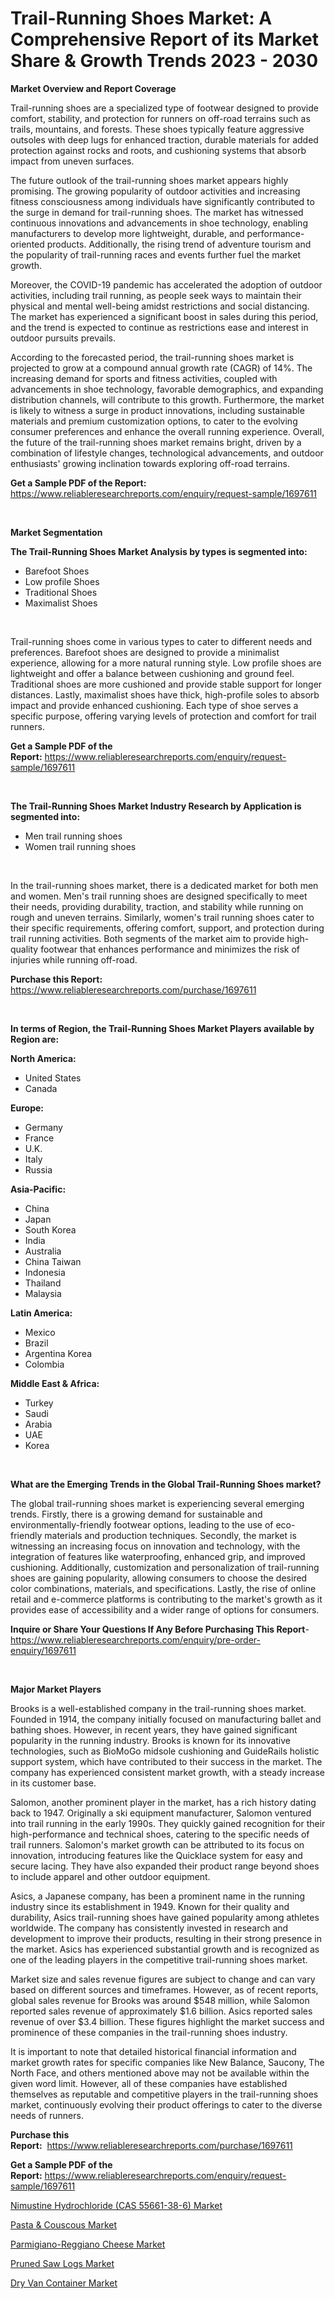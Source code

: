 <p><h1>Trail-Running Shoes Market: A Comprehensive Report of its Market Share & Growth Trends 2023 - 2030</h1></p><p><strong>Market Overview and Report Coverage</strong></p>
<p><p>Trail-running shoes are a specialized type of footwear designed to provide comfort, stability, and protection for runners on off-road terrains such as trails, mountains, and forests. These shoes typically feature aggressive outsoles with deep lugs for enhanced traction, durable materials for added protection against rocks and roots, and cushioning systems that absorb impact from uneven surfaces.</p><p>The future outlook of the trail-running shoes market appears highly promising. The growing popularity of outdoor activities and increasing fitness consciousness among individuals have significantly contributed to the surge in demand for trail-running shoes. The market has witnessed continuous innovations and advancements in shoe technology, enabling manufacturers to develop more lightweight, durable, and performance-oriented products. Additionally, the rising trend of adventure tourism and the popularity of trail-running races and events further fuel the market growth.</p><p>Moreover, the COVID-19 pandemic has accelerated the adoption of outdoor activities, including trail running, as people seek ways to maintain their physical and mental well-being amidst restrictions and social distancing. The market has experienced a significant boost in sales during this period, and the trend is expected to continue as restrictions ease and interest in outdoor pursuits prevails.</p><p>According to the forecasted period, the trail-running shoes market is projected to grow at a compound annual growth rate (CAGR) of 14%. The increasing demand for sports and fitness activities, coupled with advancements in shoe technology, favorable demographics, and expanding distribution channels, will contribute to this growth. Furthermore, the market is likely to witness a surge in product innovations, including sustainable materials and premium customization options, to cater to the evolving consumer preferences and enhance the overall running experience. Overall, the future of the trail-running shoes market remains bright, driven by a combination of lifestyle changes, technological advancements, and outdoor enthusiasts' growing inclination towards exploring off-road terrains.</p></p>
<p><strong>Get a Sample PDF of the Report:</strong> <a href="https://www.reliableresearchreports.com/enquiry/request-sample/1697611">https://www.reliableresearchreports.com/enquiry/request-sample/1697611</a></p>
<p>&nbsp;</p>
<p><strong>Market Segmentation</strong></p>
<p><strong>The Trail-Running Shoes Market Analysis by types is segmented into:</strong></p>
<p><ul><li>Barefoot Shoes</li><li>Low profile Shoes</li><li>Traditional Shoes</li><li>Maximalist Shoes</li></ul></p>
<p>&nbsp;</p>
<p><p>Trail-running shoes come in various types to cater to different needs and preferences. Barefoot shoes are designed to provide a minimalist experience, allowing for a more natural running style. Low profile shoes are lightweight and offer a balance between cushioning and ground feel. Traditional shoes are more cushioned and provide stable support for longer distances. Lastly, maximalist shoes have thick, high-profile soles to absorb impact and provide enhanced cushioning. Each type of shoe serves a specific purpose, offering varying levels of protection and comfort for trail runners.</p></p>
<p><strong>Get a Sample PDF of the Report:</strong>&nbsp;<a href="https://www.reliableresearchreports.com/enquiry/request-sample/1697611">https://www.reliableresearchreports.com/enquiry/request-sample/1697611</a></p>
<p>&nbsp;</p>
<p><strong>The Trail-Running Shoes Market Industry Research by Application is segmented into:</strong></p>
<p><ul><li>Men trail running shoes</li><li>Women trail running shoes</li></ul></p>
<p>&nbsp;</p>
<p><p>In the trail-running shoes market, there is a dedicated market for both men and women. Men's trail running shoes are designed specifically to meet their needs, providing durability, traction, and stability while running on rough and uneven terrains. Similarly, women's trail running shoes cater to their specific requirements, offering comfort, support, and protection during trail running activities. Both segments of the market aim to provide high-quality footwear that enhances performance and minimizes the risk of injuries while running off-road.</p></p>
<p><strong>Purchase this Report:</strong>&nbsp; <a href="https://www.reliableresearchreports.com/purchase/1697611">https://www.reliableresearchreports.com/purchase/1697611</a></p>
<p>&nbsp;</p>
<p><strong>In terms of Region, the Trail-Running Shoes Market Players available by Region are:</strong></p>
<p>
    <p> <strong> North America: </strong>
        <ul>
            <li>United States</li>
            <li>Canada</li>
        </ul>
        </p> 
    <p> <strong> Europe: </strong>
        <ul>
            <li>Germany</li>
            <li>France</li>
            <li>U.K.</li>
            <li>Italy</li>
            <li>Russia</li>
        </ul>
        </p> 
    <p> <strong> Asia-Pacific: </strong>
        <ul>
            <li>China</li>
            <li>Japan</li>
            <li>South Korea</li>
            <li>India</li>
            <li>Australia</li>
            <li>China Taiwan</li>
            <li>Indonesia</li>
            <li>Thailand</li>
            <li>Malaysia</li>
        </ul>
        </p> 
    <p> <strong> Latin America: </strong>
        <ul>
            <li>Mexico</li>
            <li>Brazil</li>
            <li>Argentina Korea</li>
            <li>Colombia</li>
        </ul>
        </p> 
    <p> <strong> Middle East & Africa: </strong>
        <ul>
            <li>Turkey</li>
            <li>Saudi</li>
            <li>Arabia</li>
            <li>UAE</li>
            <li>Korea</li>
        </ul>
    </p>
    </p>
<p>&nbsp;</p>
<p><strong>What are the Emerging Trends in the Global Trail-Running Shoes market?</strong></p>
<p><p>The global trail-running shoes market is experiencing several emerging trends. Firstly, there is a growing demand for sustainable and environmentally-friendly footwear options, leading to the use of eco-friendly materials and production techniques. Secondly, the market is witnessing an increasing focus on innovation and technology, with the integration of features like waterproofing, enhanced grip, and improved cushioning. Additionally, customization and personalization of trail-running shoes are gaining popularity, allowing consumers to choose the desired color combinations, materials, and specifications. Lastly, the rise of online retail and e-commerce platforms is contributing to the market's growth as it provides ease of accessibility and a wider range of options for consumers.</p></p>
<p><strong>Inquire or Share Your Questions If Any Before Purchasing This Report</strong>- <a href="https://www.reliableresearchreports.com/enquiry/pre-order-enquiry/1697611">https://www.reliableresearchreports.com/enquiry/pre-order-enquiry/1697611</a></p>
<p>&nbsp;</p>
<p><strong>Major Market Players</strong></p>
<p><p>Brooks is a well-established company in the trail-running shoes market. Founded in 1914, the company initially focused on manufacturing ballet and bathing shoes. However, in recent years, they have gained significant popularity in the running industry. Brooks is known for its innovative technologies, such as BioMoGo midsole cushioning and GuideRails holistic support system, which have contributed to their success in the market. The company has experienced consistent market growth, with a steady increase in its customer base.</p><p>Salomon, another prominent player in the market, has a rich history dating back to 1947. Originally a ski equipment manufacturer, Salomon ventured into trail running in the early 1990s. They quickly gained recognition for their high-performance and technical shoes, catering to the specific needs of trail runners. Salomon's market growth can be attributed to its focus on innovation, introducing features like the Quicklace system for easy and secure lacing. They have also expanded their product range beyond shoes to include apparel and other outdoor equipment.</p><p>Asics, a Japanese company, has been a prominent name in the running industry since its establishment in 1949. Known for their quality and durability, Asics trail-running shoes have gained popularity among athletes worldwide. The company has consistently invested in research and development to improve their products, resulting in their strong presence in the market. Asics has experienced substantial growth and is recognized as one of the leading players in the competitive trail-running shoes market.</p><p>Market size and sales revenue figures are subject to change and can vary based on different sources and timeframes. However, as of recent reports, global sales revenue for Brooks was around $548 million, while Salomon reported sales revenue of approximately $1.6 billion. Asics reported sales revenue of over $3.4 billion. These figures highlight the market success and prominence of these companies in the trail-running shoes industry.</p><p>It is important to note that detailed historical financial information and market growth rates for specific companies like New Balance, Saucony, The North Face, and others mentioned above may not be available within the given word limit. However, all of these companies have established themselves as reputable and competitive players in the trail-running shoes market, continuously evolving their product offerings to cater to the diverse needs of runners.</p></p>
<p><strong>Purchase this Report:</strong>&nbsp;&nbsp;<a href="https://www.reliableresearchreports.com/purchase/1697611">https://www.reliableresearchreports.com/purchase/1697611</a></p>
<p></p>
<p><strong>Get a Sample PDF of the Report:</strong>&nbsp;<a href="https://www.reliableresearchreports.com/enquiry/request-sample/1697611">https://www.reliableresearchreports.com/enquiry/request-sample/1697611</a></p>
<p><p><a href="https://github.com/lilstefpacute/Market-Research-Report-List-1/blob/main/nimustine-hydrochloride-cas-55661-38-6-market.md">Nimustine Hydrochloride (CAS 55661-38-6) Market</a></p><p><a href="https://www.linkedin.com/pulse/pasta-amp-couscous-market-challenges-opportunities-growth/">Pasta & Couscous Market</a></p><p><a href="https://www.linkedin.com/pulse/parmigiano-reggiano-cheese-market-size-2023-2030-global/">Parmigiano-Reggiano Cheese Market</a></p><p><a href="https://github.com/rexevange/Market-Research-Report-List-1/blob/main/pruned-saw-logs-market.md">Pruned Saw Logs Market</a></p><p><a href="https://medium.com/@jazminjones30/dry-van-container-market-size-growth-forecast-2023-2030-ef816b4e6dbb">Dry Van Container Market</a></p></p>